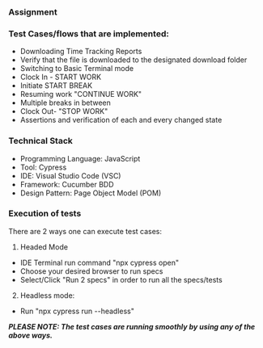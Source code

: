 ### Assignment


### Test Cases/flows that are implemented:
* Downloading Time Tracking Reports
* Verify that the file is downloaded to the designated download folder
* Switching to Basic Terminal mode
* Clock In - START WORK
* Initiate START BREAK
* Resuming work "CONTINUE WORK"
* Multiple breaks in between
* Clock Out- "STOP WORK"
* Assertions and verification of each and every changed state


### Technical Stack

* Programming Language: JavaScript
* Tool: Cypress
* IDE: Visual Studio Code (VSC)
* Framework: Cucumber BDD
* Design Pattern: Page Object Model (POM)


### Execution of tests

There are 2 ways one can execute test cases:

1. Headed Mode
* IDE Terminal run command "npx cypress open"
* Choose your desired browser to run specs
* Select/Click "Run 2 specs" in order to run all the specs/tests

2. Headless mode: 
* Run "npx cypress run --headless"

***PLEASE NOTE: The test cases are running smoothly by using any of the above ways.***